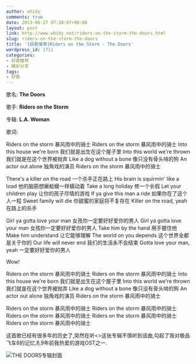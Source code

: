 ```yaml
---
author: whidy
comments: true
date: 2013-06-27 07:28:07+00:00
layout: post
link: http://www.whidy.net/riders-on-the-storm-the-doors.html
slug: riders-on-the-storm-the-doors
title: '[好歌推荐]Riders on the Storm - The Doors'
wordpress_id: 1711
categories:
- 好歌推荐
- 精彩分享
tags:
- 好歌
---
```


歌名: **The Doors**

歌手: **Riders on the Storm**

专辑: **L.A. Woman**

歌词:

Riders on the storm
暴风雨中的骑士
Riders on the storm
暴风雨中的骑士
Into this house we're born
我们就是出生在这个屋子里
Into this world we're thrown
我们就是在这个世界被抛弃
Like a dog without a bone
像只没有骨头啃的狗
An actor out alone
独角戏的演员
Riders on the storm
暴风雨中的骑士

<!-- more -->

There's a killer on the road
一个杀手正在路上
His brain is squirmin' like a toad
他的脑筋想癞蛤蟆一样蠕动着
Take a long holiday
修一个长假
Let your children play
让你的孩子尽情的游戏
If ya give this man a ride
如果你在了这个人一程
Sweet family will die
你甜蜜的家庭将不复存在
Killer on the road, yeah
在路上的杀手

Girl ya gotta love your man
女孩你一定要好好爱你的男人
Girl ya gotta love your man
女孩你一定要好好爱你的男人
Take him by the hand
用手握住他
Make him understand
让它能够理解
The world on you depends
这个世界全都是关于你的
Our life will never end
我们的生活永不会结束
Gotta love your man, yeah
一定要好好爱你的男人

Wow!

Riders on the storm
暴风雨中的骑士
Riders on the storm
暴风雨中的骑士
Into this house we're born
我们就是出生在这个屋子里
Into this world we're thrown
我们就是在这个世界被抛弃
Like a dog without a bone
像只没有骨头啃的狗
An actor out alone
独角戏的演员
Riders on the storm
暴风雨中的骑士

Riders on the storm
暴风雨中的骑士
Riders on the storm
暴风雨中的骑士
Riders on the storm
暴风雨中的骑士
Riders on the storm
暴风雨中的骑士
Riders on the storm
暴风雨中的骑士

这首歌已经有很多年的历史了,突然在听<<Guitar Heaven>>这张专辑不慎听到该曲,勾起了我对极品飞车8的记忆,8,9年前我热爱的游戏OST之一.

![THE DOORS专辑封面](http://www.whidy.net/wp-content/uploads/2013/06/L.A.WOMAN_.jpg)


